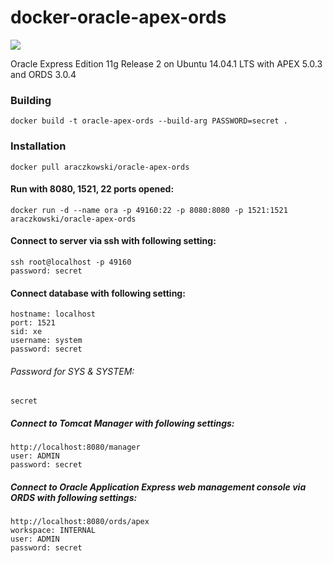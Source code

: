 docker-oracle-apex-ords
============================
[![](https://badge.imagelayers.io/araczkowski/oracle-apex-ords:latest.svg)](https://imagelayers.io/?images=araczkowski/oracle-apex-ords:latest 'Get your own badge on imagelayers.io')

Oracle Express Edition 11g Release 2 on Ubuntu 14.04.1 LTS with APEX 5.0.3 and ORDS 3.0.4

### Building

    docker build -t oracle-apex-ords --build-arg PASSWORD=secret .

### Installation

    docker pull araczkowski/oracle-apex-ords

#### Run with 8080, 1521, 22 ports opened:

    docker run -d --name ora -p 49160:22 -p 8080:8080 -p 1521:1521 araczkowski/oracle-apex-ords    

#### Connect to server via ssh with following setting:

    ssh root@localhost -p 49160
    password: secret

#### Connect database with following setting:

    hostname: localhost
    port: 1521
    sid: xe
    username: system
    password: secret

###### Password for SYS & SYSTEM:

    secret

##### Connect to Tomcat Manager with following settings:

    http://localhost:8080/manager
    user: ADMIN
    password: secret

##### Connect to Oracle Application Express web management console via ORDS with following settings:

    http://localhost:8080/ords/apex
    workspace: INTERNAL
    user: ADMIN
    password: secret
